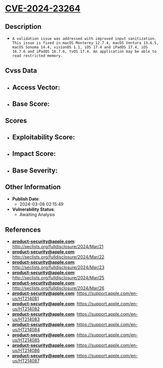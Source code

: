 
# [CVE-2024-23264](https://cve.mitre.org/cgi-bin/cvename.cgi?name=CVE-2024-23264)

## Description

- `A validation issue was addressed with improved input sanitization. This issue is fixed in macOS Monterey 12.7.4, macOS Ventura 13.6.5, macOS Sonoma 14.4, visionOS 1.1, iOS 17.4 and iPadOS 17.4, iOS 16.7.6 and iPadOS 16.7.6, tvOS 17.4. An application may be able to read restricted memory.`

## Cvss Data

- **Access Vector**:
  - 
- **Base Score**:
  - 

## Scores

- **Exploitability Score**:
  - 
- **Impact Score**:
  - 
- **Base Severity**:
  - 

## Other Information

- **Publish Date**:
  - 2024-03-08 02:15:49
- **Vulnerability Status**:
  - Awaiting Analysis

## References

- **product-security@apple.com**: http://seclists.org/fulldisclosure/2024/Mar/21
- **product-security@apple.com**: http://seclists.org/fulldisclosure/2024/Mar/22
- **product-security@apple.com**: http://seclists.org/fulldisclosure/2024/Mar/23
- **product-security@apple.com**: http://seclists.org/fulldisclosure/2024/Mar/25
- **product-security@apple.com**: http://seclists.org/fulldisclosure/2024/Mar/26
- **product-security@apple.com**: https://support.apple.com/en-us/HT214081
- **product-security@apple.com**: https://support.apple.com/en-us/HT214082
- **product-security@apple.com**: https://support.apple.com/en-us/HT214083
- **product-security@apple.com**: https://support.apple.com/en-us/HT214084
- **product-security@apple.com**: https://support.apple.com/en-us/HT214085
- **product-security@apple.com**: https://support.apple.com/en-us/HT214086
- **product-security@apple.com**: https://support.apple.com/en-us/HT214087
